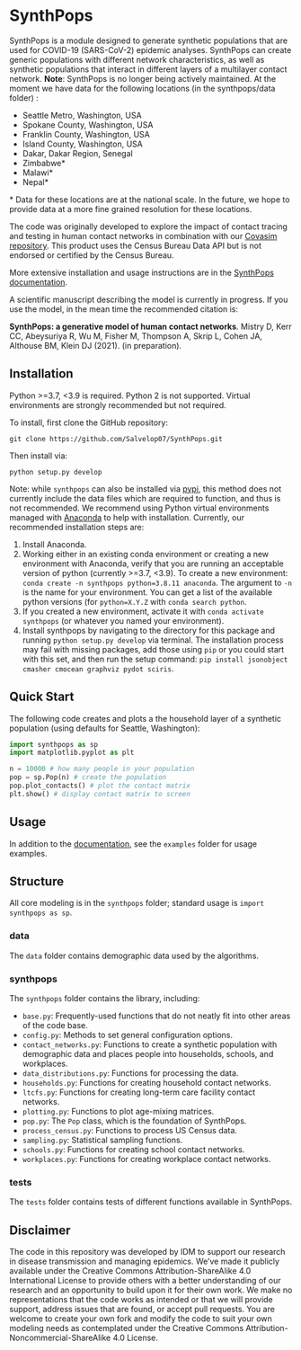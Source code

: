 # SynthPops

SynthPops is a module designed to generate synthetic populations that are used for COVID-19 (SARS-CoV-2) epidemic analyses. SynthPops can create generic populations with different network characteristics, as well as synthetic populations that interact in different layers of a multilayer contact network. **Note**: SynthPops is no longer being actively maintained. At the moment we have data for the following locations (in the synthpops/data folder) :

* Seattle Metro, Washington, USA
* Spokane County, Washington, USA
* Franklin County, Washington, USA
* Island County, Washington, USA
* Dakar, Dakar Region, Senegal
* Zimbabwe\*
* Malawi\*
* Nepal\*

\* Data for these locations are at the national scale. In the future, we hope to provide data at a more fine grained resolution for these locations.


The code was originally developed to explore the impact of contact tracing and testing in human contact networks in combination with our [Covasim repository](https://github.com/InstituteforDiseaseModeling/covasim). This product uses the Census Bureau Data API but is not endorsed or certified by the Census Bureau.

More extensive installation and usage instructions are in the [SynthPops documentation](https://docs.idmod.org/projects/synthpops/en/latest).

A scientific manuscript describing the model is currently in progress. If you use the model, in the mean time the recommended citation is:

**SynthPops: a generative model of human contact networks**. Mistry D, Kerr CC, Abeysuriya R, Wu M, Fisher M, Thompson A, Skrip L, Cohen JA, Althouse BM, Klein DJ (2021). (in preparation). 


## Installation

Python >=3.7, <3.9 is required. Python 2 is not supported. Virtual environments are strongly recommended but not required.

To install, first clone the GitHub repository:

`git clone https://github.com/Salvelop07/SynthPops.git`

Then install via:

`python setup.py develop`

Note: while `synthpops` can also be installed via [pypi](https://pypi.org/project/synthpops), this method does not currently include the data files which are required to function, and thus is not recommended. We recommend using Python virtual environments managed with [Anaconda](https://docs.conda.io/projects/conda/en/latest/user-guide/tasks/manage-environments.html#) to help with installation. Currently, our recommended installation steps are:

1. Install Anaconda.
2. Working either in an existing conda environment or creating a new environment with Anaconda, verify that you are running an acceptable version of python (currently >=3.7, <3.9). To create a new environment: `conda create -n synthpops python=3.8.11 anaconda`. The argument to `-n` is the name for your environment. You can get a list of the available python versions (for `python=X.Y.Z` with `conda search python`.
3. If you created a new environment, activate it with `conda activate synthpops` (or whatever you named your environment).
4. Install synthpops by navigating to the directory for this package and running `python setup.py develop` via terminal. The installation process may fail with missing packages, add those using `pip` or you could start with this set, and then run the setup command: `pip install jsonobject cmasher cmocean graphviz pydot sciris`.

## Quick Start

The following code creates and plots a the household layer of a synthetic population (using defaults for Seattle, Washington):

```python
import synthpops as sp
import matplotlib.pyplot as plt

n = 10000 # how many people in your population
pop = sp.Pop(n) # create the population
pop.plot_contacts() # plot the contact matrix
plt.show() # display contact matrix to screen
```

## Usage

In addition to the [documentation](https://docs.idmod.org/projects/synthpops/en/latest/usage.html), see the `examples` folder for usage examples.

## Structure

All core modeling is in the `synthpops` folder; standard usage is `import synthpops as sp`.

### data

The `data` folder contains demographic data used by the algorithms.

### synthpops

The `synthpops` folder contains the library, including:

* `base.py`: Frequently-used functions that do not neatly fit into other areas of the code base.
* `config.py`: Methods to set general configuration options.
* `contact_networks.py`: Functions to create a synthetic population with demographic data and places people into households, schools, and workplaces.
* `data_distributions.py`: Functions for processing the data.
* `households.py`: Functions for creating household contact networks.
* `ltcfs.py`: Functions for creating long-term care facility contact networks.
* `plotting.py`: Functions to plot age-mixing matrices.
* `pop.py`: The `Pop` class, which is the foundation of SynthPops.
* `process_census.py`: Functions to process US Census data.
* `sampling.py`: Statistical sampling functions.
* `schools.py`: Functions for creating school contact networks.
* `workplaces.py`: Functions for creating workplace contact networks.

### tests

The `tests` folder contains tests of different functions available in SynthPops.


## Disclaimer

The code in this repository was developed by IDM to support our research in disease transmission and managing epidemics. We’ve made it publicly available under the Creative Commons Attribution-ShareAlike 4.0 International License to provide others with a better understanding of our research and an opportunity to build upon it for their own work. We make no representations that the code works as intended or that we will provide support, address issues that are found, or accept pull requests. You are welcome to create your own fork and modify the code to suit your own modeling needs as contemplated under the Creative Commons Attribution-Noncommercial-ShareAlike 4.0 License.

